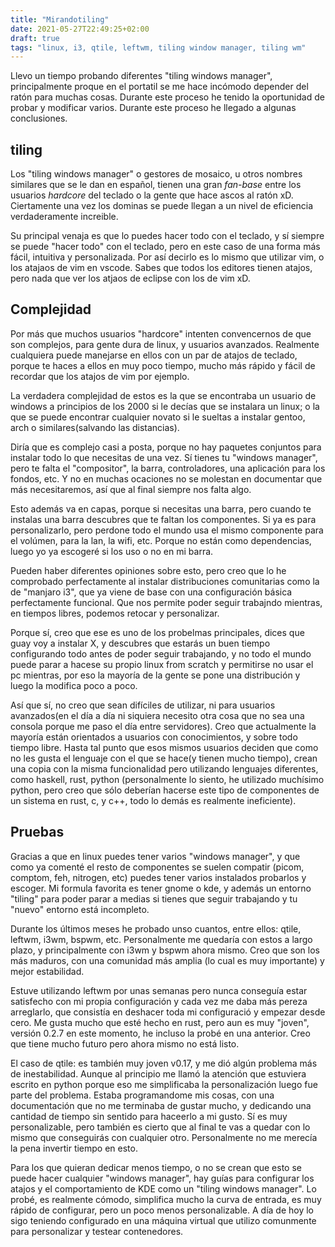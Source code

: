```yaml
---
title: "Mirandotiling"
date: 2021-05-27T22:49:25+02:00
draft: true
tags: "linux, i3, qtile, leftwm, tiling window manager, tiling wm"
---
```


Llevo un tiempo probando diferentes "tiling windows manager", principalmente proque en el portatil se me hace incómodo depender del ratón para muchas cosas. Durante este proceso he tenido la oportunidad de probar y modificar varios. Durante este proceso he llegado a algunas conclusiones.

<!--more-->

## tiling

Los "tiling windows manager" o gestores de mosaico, u otros nombres similares que se le dan en español, tienen una gran *fan-base* entre los usuarios *hardcore* del teclado o la gente que hace ascos al ratón xD. Ciertamente una vez los dominas se puede llegan a un nivel de eficiencia verdaderamente increible.

Su principal venaja es que lo puedes hacer todo con el teclado, y sí siempre se puede "hacer todo" con el teclado, pero en este caso de una forma más fácil, intuitiva y personalizada. Por así decirlo es lo mismo que utilizar vim, o los atajaos de vim en vscode. Sabes que todos los editores tienen atajos, pero nada que ver los atjaos de eclipse con los de vim xD.

## Complejidad

Por más que muchos usuarios "hardcore" intenten convencernos de que son complejos, para gente dura de linux, y usuarios avanzados. Realmente cualquiera puede manejarse en ellos con un par de atajos de teclado, porque te haces a ellos en muy poco tiempo, mucho más rápido y fácil de recordar que los atajos de vim por ejemplo.

La verdadera complejidad de estos es la que se encontraba un usuario de windows a  principios de los 2000 si le decías que se instalara un linux; o la que se puede encontrar cualquier novato si le sueltas a instalar gentoo, arch o similares(salvando las distancias).

Diría que es complejo casi a posta, porque no hay paquetes conjuntos para instalar todo lo que necesitas de una vez. Sí tienes tu "windows manager", pero te falta el "compositor", la barra, controladores, una aplicación para los fondos, etc. Y no en muchas ocaciones no se molestan en documentar que más necesitaremos, así que al final siempre nos falta algo.

Esto además va en capas, porque si necesitas una barra, pero cuando te instalas una barra descubres que te faltan los componentes. Si ya es para personalizarlo, pero perdone todo el mundo usa el mismo componente para el volúmen, para la lan, la wifi, etc. Porque no están como dependencias, luego yo ya escogeré si los uso o no en mi barra.

Pueden haber diferentes opiniones sobre esto, pero creo que lo he comprobado perfectamente al instalar distribuciones comunitarias como la de "manjaro i3", que ya viene de base con una configuración básica perfectamente funcional. Que nos permite poder seguir trabajndo mientras, en tiempos libres, podemos retocar y personalizar.

Porque sí, creo que ese es uno de los probelmas principales, dices que guay voy a instalar X, y descubres que estarás un buen tiempo configurando todo antes de poder seguir trabajando, y no todo el mundo puede parar a hacese su propio linux from scratch y permitirse no usar el pc mientras, por eso la mayoría de la gente se pone una distribución y luego la modifica poco a poco.

Así que sí, no creo que sean difíciles de utilizar, ni para usuarios avanzados(en el día a día ni siquiera necesito otra cosa que no sea una consola porque me paso el día entre servidores). Creo que actualmente la mayoría están orientados a usuarios con conocimientos, y sobre todo tiempo libre. Hasta tal punto que esos mismos usuarios deciden que como no les gusta el lenguaje con el que se hace(y tienen mucho tiempo), crean una copia con la misma funcionalidad pero utilizando lenguajes diferentes, como haskell, rust, python (personalmente lo siento, he utilizado muchísimo python, pero creo que sólo deberían hacerse este tipo de componentes de un sistema en rust, c, y c++, todo lo demás es realmente ineficiente).

## Pruebas

Gracias a que en linux puedes tener varios "windows manager", y que como ya comenté el resto de componentes se suelen compatir (picom, comptom, feh, nitrogen, etc) puedes tener varios instalados probarlos y escoger. Mi formula favorita es tener gnome o kde, y además un entorno "tiling" para poder parar a medias si tienes que seguir trabajando y tu "nuevo" entorno está incompleto.

Durante los últimos meses he probado unso cuantos, entre ellos: qtile, leftwm, i3wm, bspwm, etc. Personalmente me quedaría con estos a largo plazo, y principalmente con i3wm y bspwm ahora mismo. Creo que son los más maduros, con una comunidad más amplia (lo cual es muy importante) y mejor estabilidad. 

Estuve utilizando leftwm por unas semanas pero nunca conseguía estar satisfecho con mi propia configuración y cada vez me daba más pereza arreglarlo, que consistía en deshacer toda mi configuració y empezar desde cero. Me gusta mucho que esté hecho en rust, pero aun es muy "joven", versión 0.2.7 en este momento, he incluso la probé en una anterior. Creo que tiene mucho futuro pero ahora mismo no está listo.

El caso de qtile: es también muy joven v0.17, y me dió algún problema más de inestabilidad. Aunque al principio me llamó la atención que estuviera escrito en python porque eso me simplificaba la personalización luego fue parte del problema. Estaba programandome mis cosas, con una documentación que no me terminaba de gustar mucho, y dedicando una cantidad de tiempo sin sentido para haceerlo a mi gusto. Sí es muy personalizable, pero también es cierto que al final te vas a quedar con lo mismo que conseguirás con cualquier otro. Personalmente no me merecía la pena invertir tiempo en esto.

Para los que quieran dedicar menos tiempo, o no se crean que esto se puede hacer cualquier "windows manager", hay guías para configurar los atajos y el comportamiento de KDE como un "tiling windows manager". Lo probé, es realmente cómodo, simplifica mucho la curva de entrada, es muy rápido de configurar, pero un poco menos personalizable. A día de hoy lo sigo teniendo configurado en una máquina virtual que utilizo comunmente para personalizar y testear contenedores.




